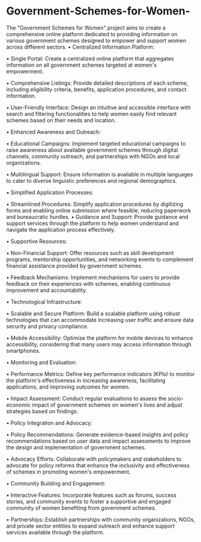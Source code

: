 # Government-Schemes-for-Women-
The "Government Schemes for Women" project aims to create a comprehensive online platform  dedicated to providing information on various government schemes designed to empower and  support women across different sectors. 
• Centralized Information Platform:

• Single Portal: Create a centralized online platform that aggregates information on 
all government schemes targeted at women's empowerment.

• Comprehensive Listings: Provide detailed descriptions of each scheme, including 
eligibility criteria, benefits, application procedures, and contact information.

• User-Friendly Interface: Design an intuitive and accessible interface with search 
and filtering functionalities to help women easily find relevant schemes based on 
their needs and location.

• Enhanced Awareness and Outreach: 

• Educational Campaigns: Implement targeted educational campaigns to raise 
awareness about available government schemes through digital channels, 
community outreach, and partnerships with NGOs and local organizations. 

• Multilingual Support: Ensure information is available in multiple languages to cater 
to diverse linguistic preferences and regional demographics. 

• Simplified Application Processes: 

• Streamlined Procedures: Simplify application procedures by digitizing forms and 
enabling online submission where feasible, reducing paperwork and bureaucratic 
hurdles. 
• Guidance and Support: Provide guidance and support services through the 
platform to help women understand and navigate the application process 
effectively. 

• Supportive Resources: 

• Non-Financial Support: Offer resources such as skill development programs, 
mentorship opportunities, and networking events to complement financial 
assistance provided by government schemes. 

• Feedback Mechanisms: Implement mechanisms for users to provide feedback on 
their experiences with schemes, enabling continuous improvement and 
accountability. 

• Technological Infrastructure: 

• Scalable and Secure Platform: Build a scalable platform using robust 
technologies that can accommodate increasing user traffic and ensure data 
security and privacy compliance. 

• Mobile Accessibility: Optimize the platform for mobile devices to enhance 
accessibility, considering that many users may access information through 
smartphones. 

• Monitoring and Evaluation: 

• Performance Metrics: Define key performance indicators (KPIs) to monitor the 
platform's effectiveness in increasing awareness, facilitating applications, and 
improving outcomes for women. 

• Impact Assessment: Conduct regular evaluations to assess the socio-economic 
impact of government schemes on women's lives and adjust strategies based on 
findings. 

• Policy Integration and Advocacy:

• Policy Recommendations: Generate evidence-based insights and policy 
recommendations based on user data and impact assessments to improve the 
design and implementation of government schemes.

• Advocacy Efforts: Collaborate with policymakers and stakeholders to advocate for 
policy reforms that enhance the inclusivity and effectiveness of schemes in 
promoting women's empowerment.

• Community Building and Engagement: 

• Interactive Features: Incorporate features such as forums, success stories, and 
community events to foster a supportive and engaged community of women 
benefiting from government schemes. 

• Partnerships: Establish partnerships with community organizations, NGOs, and 
private sector entities to expand outreach and enhance support services available 
through the platform. 
